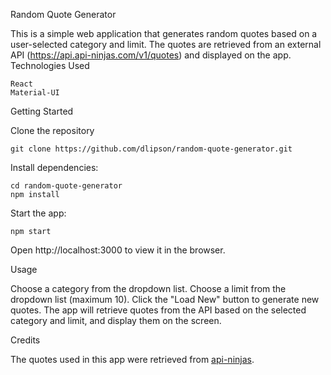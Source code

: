 Random Quote Generator

This is a simple web application that generates random quotes based on a user-selected category and limit. The quotes are retrieved from an external API (https://api.api-ninjas.com/v1/quotes) and displayed on the app.
Technologies Used

    React
    Material-UI    

Getting Started

Clone the repository

```
git clone https://github.com/dlipson/random-quote-generator.git
```

Install dependencies:

```
cd random-quote-generator
npm install
```

 Start the app:

```
npm start
```

Open http://localhost:3000 to view it in the browser.

Usage

   Choose a category from the dropdown list.
   Choose a limit from the dropdown list (maximum 10).
   Click the "Load New" button to generate new quotes.
   The app will retrieve quotes from the API based on the selected category and limit, and display them on the screen.

Credits

The quotes used in this app were retrieved from [api-ninjas](https://api.api-ninjas.com/v1/quotes).
